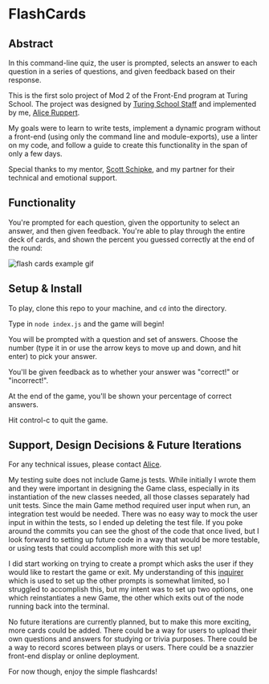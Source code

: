 # FlashCards

## Abstract

In this command-line quiz, the user is prompted, selects an answer to each question in a series of questions, and given feedback based on their response.

This is the first solo project of Mod 2 of the Front-End program at Turing School. The project was designed by [Turing School Staff](https://frontend.turing.io/projects/flash-cards.html) and implemented by me, [Alice Ruppert](https://github.com/srslie).

My goals were to learn to write tests, implement a dynamic program without a front-end (using only the command line and module-exports), use a linter on my code, and follow a guide to create this functionality in the span of only a few days.

Special thanks to my mentor, [Scott Schipke](https://github.com/sschipke), and my partner for their technical and emotional support.

## Functionality

You're prompted for each question, given the opportunity to select an answer, and then given feedback. You're able to play through the entire deck of cards, and shown the percent you guessed correctly at the end of the round:

![flash cards example gif](https://media.giphy.com/media/CKQgfRGHQevgkJVted/giphy.gif)

## Setup & Install

To play, clone this repo to your machine, and ```cd``` into the directory.

Type in ```node index.js``` and the game will begin!

You will be prompted with a question and set of answers. Choose the number (type it in or use the arrow keys to move up and down, and hit enter) to pick your answer.

You'll be given feedback as to whether your answer was "correct!" or "incorrect!".

At the end of the game, you'll be shown your percentage of correct answers.

Hit control-c to quit the game.

## Support, Design Decisions & Future Iterations

For any technical issues, please contact [Alice](mailto:aliceruppert@gmail.com).

My testing suite does not include Game.js tests. While initially I wrote them and they were important in designing the Game class, especially in its instantiation of the new classes needed, all those classes separately had unit tests. Since the main Game method required user input when run, an integration test would be needed. There was no easy way to mock the user input in within the tests, so I ended up deleting the test file. If you poke around the commits you can see the ghost of the code that once lived, but I look forward to setting up future code in a way that would be more testable, or using tests that could accomplish more with this set up!

I did start working on trying to create a prompt which asks the user if they would like to restart the game or exit. My understanding of this [inquirer](https://www.npmjs.com/package/inquirer) which is used to set up the other prompts is somewhat limited, so I struggled to accomplish this, but my intent was to set up two options, one which reinstantiates a new Game, the other which exits out of the node running back into the terminal.

No future iterations are currently planned, but to make this more exciting, more cards could be added. There could be a way for users to upload their own questions and answers for studying or trivia purposes. There could be a way to record scores between plays or users. There could be a snazzier front-end display or online deployment.

For now though, enjoy the simple flashcards!
